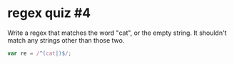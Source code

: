 # regex quiz #4

Write a regex that matches the word "cat", or the empty string. It shouldn't match any strings other than those two.

```js
var re = /^(cat|)$/;
```